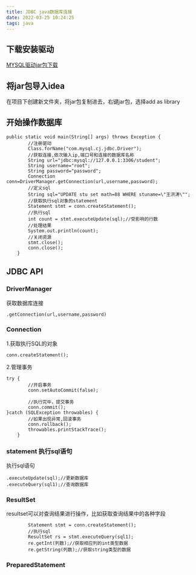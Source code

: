 ```yaml
---
title: JDBC java数据库连接
date: 2022-03-25 10:24:25
tags: java
---
```

## 下载安装驱动
[MYSQL驱动jar包下载](https://dev.mysql.com/downloads/connector/j/)
## 将jar包导入idea
在项目下创建新文件夹，将jar包复制进去，右键jar包，选择add as library
## 开始操作数据库
    public static void main(String[] args) throws Exception {
            //注册驱动
            Class.forName("com.mysql.cj.jdbc.Driver");
            //获取连接,依次输入ip,端口号和连接的数据库名称
            String url="jdbc:mysql://127.0.0.1:3306/student";
            String username="root";
            String password="password";
            Connection conn=DriverManager.getConnection(url,username,password);
            //定义sql
            String sql="UPDATE stu set math=88 WHERE stuname=\"王洪涛\"";
            //获取执行sql对象的statement
            Statement stmt = conn.createStatement();
            //执行sql
            int count = stmt.executeUpdate(sql);//受影响的行数
            //处理结果
            System.out.println(count);
            //关闭资源
            stmt.close();
            conn.close();
        }
## JDBC API
### DriverManager
获取数据库连接

    .getConnection(url,username,password)

### Connection
1.获取执行SQL的对象

    conn.createStatement();
2.管理事务

    try {
            //开启事务
            conn.setAutoCommit(false);
    
            //执行完毕，提交事务
            conn.commit();
    }catch (SQLException throwables) {
            //如果出现异常,回滚事务
            conn.rollback();
            throwables.printStackTrace();
        }
### statement 执行sql语句
执行sql语句

    .executeUpdate(sql);//更新数据库
    .executeQuery(sql1);//查询数据库
### ResultSet
resultset可以对查询结果进行操作，比如获取查询结果中的各种字段

            Statement stmt = conn.createStatement();
            //执行sql
            ResultSet rs = stmt.executeQuery(sql1);
            re.getInt(列数);//获取相应列的int类型数据
            re.getString(列数);//获取string类型的数据
### PreparedStatement